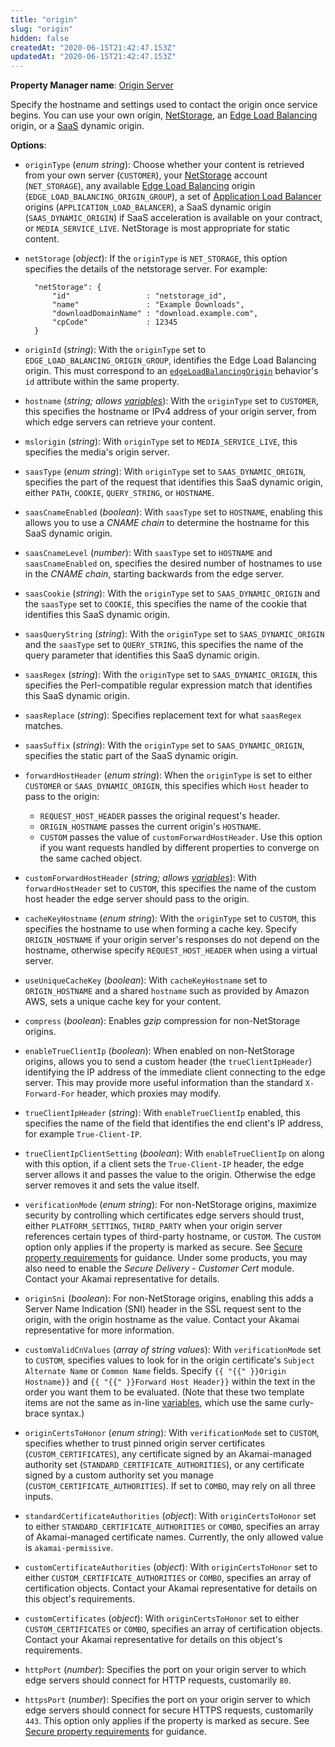 ```yaml
---
title: "origin"
slug: "origin"
hidden: false
createdAt: "2020-06-15T21:42:47.153Z"
updatedAt: "2020-06-15T21:42:47.153Z"
---
```

__Property Manager name__: [Origin Server](https://control.akamai.com/wh/CUSTOMER/AKAMAI/en-US/WEBHELP/property-manager/property-manager-help/csh_lookup.html?id=PM_0058)

Specify the hostname and settings used to contact the origin once service begins. You can use your own origin, [NetStorage](https://learn.akamai.com/en-us/products/media_delivery/netstorage.html), an [Edge Load Balancing](http://control.akamai.com/dl/customers/other/Edge_Load_Balancing/Terra_Alta_Edge_Load_Balancing.pdf) origin, or a [SaaS](https://control.akamai.com/dl/customers/SaaS/SaaS-User-Guide.pdf) dynamic origin.

__Options__:

<div class="option" markdown="1" id="origin.originType" >

- `originType` (_enum string_): Choose whether your content is retrieved from your own server (`CUSTOMER`), your [NetStorage](https://learn.akamai.com/en-us/products/media_delivery/netstorage.html) account (`NET_STORAGE`), any available [Edge Load Balancing](http://control.akamai.com/dl/customers/other/Edge_Load_Balancing/Terra_Alta_Edge_Load_Balancing.pdf) origin (`EDGE_LOAD_BALANCING_ORIGIN_GROUP`), a set of [Application Load Balancer](#applicationloadbalancer) origins (`APPLICATION_LOAD_BALANCER`), a SaaS dynamic origin (`SAAS_DYNAMIC_ORIGIN`) if SaaS acceleration is available on your contract, or `MEDIA_SERVICE_LIVE`. NetStorage is most appropriate for static content.

</div>

<div class="option" markdown="1" id="origin.netStorage" >

- `netStorage` (_object_): If the `originType` is `NET_STORAGE`, this option specifies the details of the netstorage server. For example:

        "netStorage": {
            "id"                 : "netstorage_id",
            "name"               : "Example Downloads",
            "downloadDomainName" : "download.example.com",
            "cpCode"             : 12345
        }

</div>

<div class="option" markdown="1" id="origin.originId" >

- `originId` (_string_): With the `originType` set to `EDGE_LOAD_BALANCING_ORIGIN_GROUP`, identifies the Edge Load Balancing origin. This must correspond to an [`edgeLoadBalancingOrigin`](#edgeloadbalancingorigin) behavior's `id` attribute within the same property.

</div>

<div class="option" markdown="1" id="origin.hostname" >

- `hostname` (_string; allows [variables](#vf)_): With the `originType` set to `CUSTOMER`, this specifies the hostname or IPv4 address of your origin server, from which edge servers can retrieve your content.

</div>

<div class="option" markdown="1" id="origin.mslorigin" >

- `mslorigin` (_string_): With `originType` set to `MEDIA_SERVICE_LIVE`, this specifies the media's origin server.

</div>

<div class="option" markdown="1" id="origin.saasType" >

- `saasType` (_enum string_): With `originType` set to `SAAS_DYNAMIC_ORIGIN`, specifies the part of the request that identifies this SaaS dynamic origin, either `PATH`, `COOKIE`, `QUERY_STRING`, or `HOSTNAME`.

</div>

<div class="option" markdown="1" id="origin.saasCnameEnabled" >

- `saasCnameEnabled` (_boolean_): With `saasType` set to `HOSTNAME`, enabling this allows you to use a _CNAME chain_ to determine the hostname for this SaaS dynamic origin.

</div>

<div class="option" markdown="1" id="origin.saasCnameLevel" >

- `saasCnameLevel` (_number_): With `saasType` set to `HOSTNAME` and `saasCnameEnabled` on, specifies the desired number of hostnames to use in the _CNAME chain_, starting backwards from the edge server.

</div>

<div class="option" markdown="1" id="origin.saasCookie" >

- `saasCookie` (_string_): With the `originType` set to `SAAS_DYNAMIC_ORIGIN` and the `saasType` set to `COOKIE`, this specifies the name of the cookie that identifies this SaaS dynamic origin.

</div>

<div class="option" markdown="1" id="origin.saasQueryString" >

- `saasQueryString` (_string_): With the `originType` set to `SAAS_DYNAMIC_ORIGIN` and the `saasType` set to `QUERY_STRING`, this specifies the name of the query parameter that identifies this SaaS dynamic origin.

</div>

<div class="option" markdown="1" id="origin.saasRegex" >

- `saasRegex` (_string_): With the `originType` set to `SAAS_DYNAMIC_ORIGIN`, this specifies the Perl-compatible regular expression match that identifies this SaaS dynamic origin.

</div>

<div class="option" markdown="1" id="origin.saasReplace" >

- `saasReplace` (_string_): Specifies replacement text for what `saasRegex` matches.

</div>

<div class="option" markdown="1" id="origin.saasSuffix" >

- `saasSuffix` (_string_): With the `originType` set to `SAAS_DYNAMIC_ORIGIN`, specifies the static part of the SaaS dynamic origin.

</div>

<div class="option" markdown="1" id="origin.forwardHostHeader" >

- `forwardHostHeader` (_enum string_): When the `originType` is set to either `CUSTOMER` or `SAAS_DYNAMIC_ORIGIN`, this specifies which `Host` header to pass to the origin:

    - `REQUEST_HOST_HEADER` passes the original request's header.
    - `ORIGIN_HOSTNAME` passes the current origin's `HOSTNAME`.
    - `CUSTOM` passes the value of `customForwardHostHeader`. Use this     option if you want requests handled by different properties to     converge on the same cached object.

</div>

<div class="option" markdown="1" id="origin.customForwardHostHeader" >

- `customForwardHostHeader` (_string; allows [variables](#vf)_): With `forwardHostHeader` set to `CUSTOM`, this specifies the name of the custom host header the edge server should pass to the origin.

</div>

<div class="option" markdown="1" id="origin.cacheKeyHostname" >

- `cacheKeyHostname` (_enum string_): With the `originType` set to `CUSTOM`, this specifies the hostname to use when forming a cache key. Specify `ORIGIN_HOSTNAME` if your origin server's responses do not depend on the hostname, otherwise specify `REQUEST_HOST_HEADER` when using a virtual server.

</div>

<div class="option" markdown="1" id="origin.useUniqueCacheKey" >

- `useUniqueCacheKey` (_boolean_): With `cacheKeyHostname` set to `ORIGIN_HOSTNAME` and a shared `hostname` such as provided by Amazon AWS, sets a unique cache key for your content.

</div>

<div class="option" markdown="1" id="origin.compress" >

- `compress` (_boolean_): Enables _gzip_ compression for non-NetStorage origins.

</div>

<div class="option" markdown="1" id="origin.enableTrueClientIp" >

- `enableTrueClientIp` (_boolean_): When enabled on non-NetStorage origins, allows you to send a custom header (the `trueClientIpHeader`) identifying the IP address of the immediate client connecting to the edge server. This may provide more useful information than the standard `X-Forward-For` header, which proxies may modify.

</div>

<div class="option" markdown="1" id="origin.trueClientIpHeader" >

- `trueClientIpHeader` (_string_): With `enableTrueClientIp` enabled, this specifies the name of the field that identifies the end client's IP address, for example `True-Client-IP`.

</div>

<div class="option" markdown="1" id="origin.trueClientIpClientSetting" >

- `trueClientIpClientSetting` (_boolean_): With `enableTrueClientIp` on along with this option, if a client sets the `True-Client-IP` header, the edge server allows it and passes the value to the origin. Otherwise the edge server removes it and sets the value itself.

</div>

<div class="option" markdown="1" id="origin.verificationMode" >

- `verificationMode` (_enum string_): For non-NetStorage origins, maximize security by controlling which certificates edge servers should trust, either `PLATFORM_SETTINGS`, `THIRD_PARTY` when your origin server references certain types of third-party hostname, or `CUSTOM`. The `CUSTOM` option only applies if the property is marked as secure. See [Secure property requirements](#sf) for guidance. Under some products, you may also need to enable the _Secure Delivery - Customer Cert_ module. Contact your Akamai representative for details.

</div>

<div class="option" markdown="1" id="origin.originSni" >

- `originSni` (_boolean_): For non-NetStorage origins, enabling this adds a Server Name Indication (SNI) header in the SSL request sent to the origin, with the origin hostname as the value.  Contact your Akamai representative for more information.

</div>

<div class="option" markdown="1" id="origin.customValidCnValues" >

- `customValidCnValues` (_array of string values_): With `verificationMode` set to `CUSTOM`, specifies values to look for in the origin certificate's `Subject Alternate Name` or `Common Name` fields. Specify `{{ "{{" }}Origin Hostname}}` and `{{ "{{" }}Forward Host Header}}` within the text in the order you want them to be evaluated. (Note that these two template items are not the same as in-line [variables](#vf), which use the same curly-brace syntax.)

</div>

<div class="option" markdown="1" id="origin.originCertsToHonor" >

- `originCertsToHonor` (_enum string_): With `verificationMode` set to `CUSTOM`, specifies whether to trust pinned origin server certificates (`CUSTOM_CERTIFICATES`), any certificate signed by an Akamai-managed authority set (`STANDARD_CERTIFICATE_AUTHORITIES`), or any certificate signed by a custom authority set you manage (`CUSTOM_CERTIFICATE_AUTHORITIES`). If set to `COMBO`, may rely on all three inputs.

</div>

<div class="option" markdown="1" id="origin.standardCertificateAuthorities" >

- `standardCertificateAuthorities` (_object_): With `originCertsToHonor` set to either `STANDARD_CERTIFICATE_AUTHORITIES` or `COMBO`, specifies an array of Akamai-managed certificate names. Currently, the only allowed value is `akamai-permissive`.

</div>

<div class="option" markdown="1" id="origin.customCertificateAuthorities" >

- `customCertificateAuthorities` (_object_): With `originCertsToHonor` set to either `CUSTOM_CERTIFICATE_AUTHORITIES` or `COMBO`, specifies an array of certification objects. Contact your Akamai representative for details on this object's requirements.

</div>

<div class="option" markdown="1" id="origin.customCertificates" >

- `customCertificates` (_object_): With `originCertsToHonor` set to either `CUSTOM_CERTIFICATES` or `COMBO`, specifies an array of certification objects. Contact your Akamai representative for details on this object's requirements.

</div>

<div class="option" markdown="1" id="origin.httpPort" >

- `httpPort` (_number_): Specifies the port on your origin server to which edge servers should connect for HTTP requests, customarily `80`.

</div>

<div class="option" markdown="1" id="origin.httpsPort" >

- `httpsPort` (_number_): Specifies the port on your origin server to which edge servers should connect for secure HTTPS requests, customarily `443`. This option only applies if the property is marked as secure. See [Secure property requirements](#sf) for guidance.

</div>

</div>

<div class="feature" data-feature="originCharacteristics" markdown="1">
